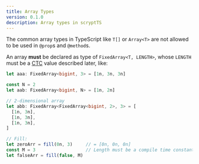 ```yaml
---
title: Array Types
version: 0.1.0
description: Array types in scryptTS
---
```


The common array types in TypeScript like `T[]` or `Array<T>` are not allowed to be used in `@prop`s and `@method`s.

An array **must** be declared as type of `FixedArray<T, LENGTH>`, whose `LENGTH` must be a [CTC](compile-time-constant/) value described later, like:

```ts
let aaa: FixedArray<bigint, 3> = [1n, 3n, 3n]

const N = 2
let aab: FixedArray<bigint, N> = [1n, 2n]

// 2-dimensional array
let abb: FixedArray<FixedArray<bigint, 2>, 3> = [
  [1n, 3n],
  [1n, 3n],
  [1n, 3n],
]

// Fill:
let zeroArr = fill(0n, 3)     // = [0n, 0n, 0n]
const M = 3                   // Length must be a compile time constant
let falseArr = fill(false, M) 
```
